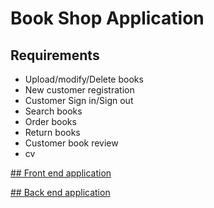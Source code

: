 # Book Shop Application

## Requirements

- Upload/modify/Delete books
- New customer registration
- Customer Sign in/Sign out
- Search books
- Order books
- Return books
- Customer book review
- cv

[## Front end application](frontendapp/README.md)

[## Back end application](backendapp/README.md)